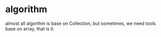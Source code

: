 # algorithm
almost all algorthm is base on Collection, but sometimes, we need tools base on array, that is it.
